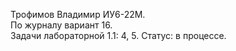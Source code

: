 Трофимов Владимир ИУ6-22М. \
По журналу вариант 16. \
Задачи лабораторной 1.1: 4, 5. Статус: в процессе. 
